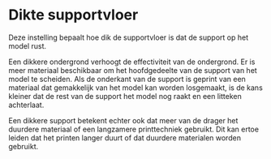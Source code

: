 Dikte supportvloer
====
Deze instelling bepaalt hoe dik de supportvloer is dat de support op het model rust.

Een dikkere ondergrond verhoogt de effectiviteit van de ondergrond. Er is meer materiaal beschikbaar om het hoofdgedeelte van de support van het model te scheiden. Als de onderkant van de support is geprint van een materiaal dat gemakkelijk van het model kan worden losgemaakt, is de kans kleiner dat de rest van de support het model nog raakt en een litteken achterlaat.

Een dikkere support betekent echter ook dat meer van de drager het duurdere materiaal of een langzamere printtechniek gebruikt. Dit kan ertoe leiden dat het printen langer duurt of dat duurdere materialen worden gebruikt.